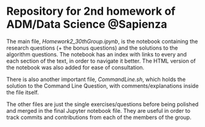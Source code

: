 # Repository for 2nd homework of ADM/Data Science @Sapienza

The main file, _Homework2_30thGroup.ipynb_, is the notebook containing the research questions (+ the bonus questions) and the solutions
to the algorithm questions. The notebook has an index with links to every and each section of the text, in order to navigate it better. 
The HTML version of the notebook was also added for ease of consultation.

There is also another important file, _CommandLine.sh_, which holds the solution to the Command Line Question, with comments/explanations inside the file itself. 

The other files are just the single exercises/questions before being polished and merged in the final Jupyter notebook file. They are useful in order to track commits and contributions
from each of the members of the group.

